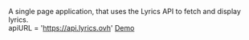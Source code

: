 A single page  application, that uses the Lyrics API to fetch and display lyrics.
<br/>
apiURL = 'https://api.lyrics.ovh'
<a href=' https://lyrics-search.vercel.app'> Demo <a/>

